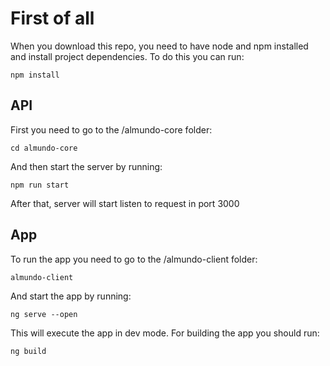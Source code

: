 # First of all

When you download this repo, you need to have node and npm installed and install project dependencies. To do this you can run:

    npm install

## API
 First you need to go to the /almundo-core folder:

    cd almundo-core

And then start the server by running:

    npm run start

After that, server will start listen to request in port 3000

## App

To run the app you need to go to the /almundo-client folder:

    almundo-client

And start the app by running:

    ng serve --open

This will execute the app in dev mode. For building the app you should run:

    ng build

